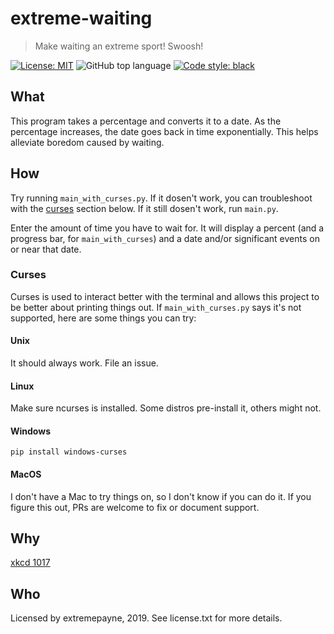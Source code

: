 # extreme-waiting
> Make waiting an extreme sport! Swoosh!

[![License: MIT](https://img.shields.io/badge/License-MIT-blue.svg)](https://opensource.org/licenses/MIT) ![GitHub top language](https://img.shields.io/github/languages/top/extremepayne/extreme-waiting.svg) [![Code style: black](https://img.shields.io/badge/code%20style-black-000000.svg)](https://github.com/python/black)

## What
This program takes a percentage and converts it to a date. As the percentage increases, the date goes back in time exponentially. This helps alleviate boredom caused by waiting.

## How
Try running `main_with_curses.py`. If it dosen't work, you can troubleshoot with the [curses](#curses) section below. If it still dosen't work, run `main.py`.

Enter the amount of time you have to wait for. It will display a percent (and a progress bar, for `main_with_curses`) and a date and/or significant events on or near that date.

### Curses
Curses is used to interact better with the terminal and allows this project to be better about printing things out. If `main_with_curses.py` says it's not supported, here are some things you can try:

#### Unix
It should always work. File an issue.

#### Linux
Make sure ncurses is installed. Some distros pre-install it, others might not.

#### Windows
`pip install windows-curses`

#### MacOS
I don't have a Mac to try things on, so I don't know if you can do it. If you figure this out, PRs are welcome to fix or document support.

## Why
[xkcd 1017](https://xkcd.com/1017)

## Who
Licensed by extremepayne, 2019. See license.txt for more details.
